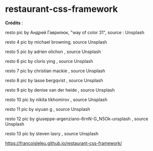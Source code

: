 # restaurant-css-framework


__Crédits__ :

resto pic by Андрей Гаврилюк, "way of color 31", source : Unsplash

resto 4 pic by michael browning, source Unsplash

resto 5 pic by adrien olichon  , source Unsplash

resto 6 pic by cloris ying , source Unsplash

resto 7 pic by christian mackie  , source Unsplash

resto 8 pic by  lasse bergqvist , source Unsplash

resto 9 pic by denise van der heide  , source Unsplash

resto 10 pic by nikita tikhomirov , source Unsplash

resto 11 pic by siyuan g , source Unsplash

resto 12 pic by giuseppe-argenziano-6rnN-G_N5Ok-unsplash , source Unsplash

resto 13 pic by steven lasry , source Unsplash



https://francoisleleu.github.io/restaurant-css-framework/
